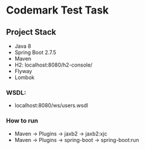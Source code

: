 # Codemark Test Task
## Project Stack
* Java 8 
* Spring Boot 2.7.5
* Maven
* H2: localhost:8080/h2-console/
* Flyway
* Lombok

### WSDL:
* localhost:8080/ws/users.wsdl

### How to run
* Maven -> Plugins -> jaxb2 -> jaxb2:xjc
* Maven -> Plugins -> spring-boot -> spring-boot:run